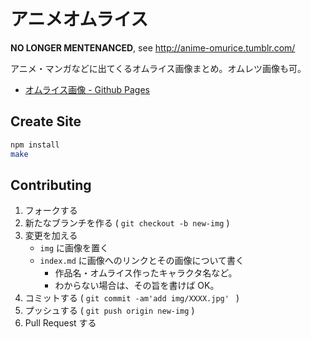 アニメオムライス
====================

**NO LONGER MENTENANCED**, see http://anime-omurice.tumblr.com/

アニメ・マンガなどに出てくるオムライス画像まとめ。オムレツ画像も可。

* [オムライス画像 - Github Pages](http://kui.github.io/omurice/)

Create Site
-------------------

```sh
npm install
make
```

Contributing
--------------------

1. フォークする
2. 新たなブランチを作る ( `git checkout -b new-img` )
3. 変更を加える
	* `img` に画像を置く
	* `index.md` に画像へのリンクとその画像について書く
		* 作品名・オムライス作ったキャラクタ名など。
		* わからない場合は、その旨を書けば OK。
4. コミットする ( `git commit -am'add img/XXXX.jpg' ` )
5. プッシュする ( `git push origin new-img` )
6. Pull Request する
